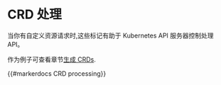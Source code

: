 # CRD 处理

当你有自定义资源请求时,这些标记有助于 Kubernetes API 服务器控制处理 API。

作为例子可查看章节[生成 CRDs](/reference/generating-crd.md).

{{#markerdocs CRD processing}}
